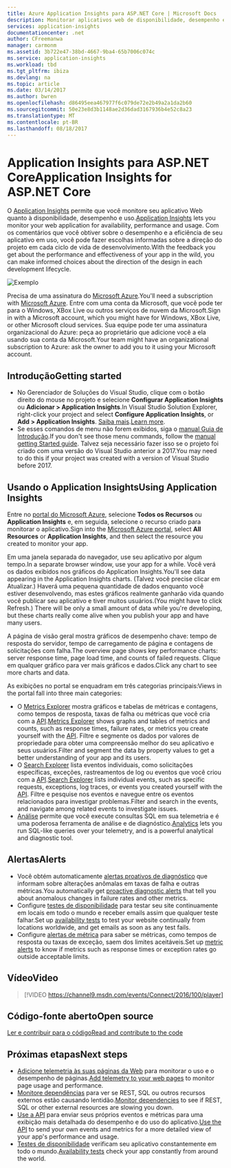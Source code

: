 ```yaml
---
title: Azure Application Insights para ASP.NET Core | Microsoft Docs
description: Monitorar aplicativos web de disponibilidade, desempenho e uso.
services: application-insights
documentationcenter: .net
author: CFreemanwa
manager: carmonm
ms.assetid: 3b722e47-38bd-4667-9ba4-65b7006c074c
ms.service: application-insights
ms.workload: tbd
ms.tgt_pltfrm: ibiza
ms.devlang: na
ms.topic: article
ms.date: 03/14/2017
ms.author: bwren
ms.openlocfilehash: d86495eea467977f6c079de72e2b49a2a1da2b60
ms.sourcegitcommit: 50e23e8d3b1148ae2d36dad3167936b4e52c8a23
ms.translationtype: MT
ms.contentlocale: pt-BR
ms.lasthandoff: 08/18/2017
---
```

# <a name="application-insights-for-aspnet-core"></a><span data-ttu-id="9bce7-103">Application Insights para ASP.NET Core</span><span class="sxs-lookup"><span data-stu-id="9bce7-103">Application Insights for ASP.NET Core</span></span>
<span data-ttu-id="9bce7-104">O [Application Insights](app-insights-overview.md) permite que você monitore seu aplicativo Web quanto à disponibilidade, desempenho e uso.</span><span class="sxs-lookup"><span data-stu-id="9bce7-104">[Application Insights](app-insights-overview.md) lets you monitor your web application for availability, performance and usage.</span></span> <span data-ttu-id="9bce7-105">Com os comentários que você obtiver sobre o desempenho e a eficiência de seu aplicativo em uso, você pode fazer escolhas informadas sobre a direção do projeto em cada ciclo de vida de desenvolvimento.</span><span class="sxs-lookup"><span data-stu-id="9bce7-105">With the feedback you get about the performance and effectiveness of your app in the wild, you can make informed choices about the direction of the design in each development lifecycle.</span></span>

![Exemplo](./media/app-insights-asp-net-core/sample.png)

<span data-ttu-id="9bce7-107">Precisa de uma assinatura do [Microsoft Azure](http://azure.com).</span><span class="sxs-lookup"><span data-stu-id="9bce7-107">You'll need a subscription with [Microsoft Azure](http://azure.com).</span></span> <span data-ttu-id="9bce7-108">Entre com uma conta da Microsoft, que você pode ter para o Windows, XBox Live ou outros serviços de nuvem da Microsoft.</span><span class="sxs-lookup"><span data-stu-id="9bce7-108">Sign in with a Microsoft account, which you might have for Windows, XBox Live, or other Microsoft cloud services.</span></span> <span data-ttu-id="9bce7-109">Sua equipe pode ter uma assinatura organizacional do Azure: peça ao proprietário que adicione você a ela usando sua conta da Microsoft.</span><span class="sxs-lookup"><span data-stu-id="9bce7-109">Your team might have an organizational subscription to Azure: ask the owner to add you to it using your Microsoft account.</span></span>

## <a name="getting-started"></a><span data-ttu-id="9bce7-110">Introdução</span><span class="sxs-lookup"><span data-stu-id="9bce7-110">Getting started</span></span>

* <span data-ttu-id="9bce7-111">No Gerenciador de Soluções do Visual Studio, clique com o botão direito do mouse no projeto e selecione **Configurar Application Insights** ou **Adicionar > Application Insights**.</span><span class="sxs-lookup"><span data-stu-id="9bce7-111">In Visual Studio Solution Explorer, right-click your project and select **Configure Application Insights**, or **Add > Application Insights**.</span></span> <span data-ttu-id="9bce7-112">[Saiba mais](app-insights-asp-net.md).</span><span class="sxs-lookup"><span data-stu-id="9bce7-112">[Learn more](app-insights-asp-net.md).</span></span>
* <span data-ttu-id="9bce7-113">Se esses comandos de menu não forem exibidos, siga o [manual Guia de Introdução](https://github.com/Microsoft/ApplicationInsights-aspnetcore/wiki/Getting-Started).</span><span class="sxs-lookup"><span data-stu-id="9bce7-113">If you don't see those menu commands, follow the [manual getting Started guide](https://github.com/Microsoft/ApplicationInsights-aspnetcore/wiki/Getting-Started).</span></span> <span data-ttu-id="9bce7-114">Talvez seja necessário fazer isso se o projeto foi criado com uma versão do Visual Studio anterior a 2017.</span><span class="sxs-lookup"><span data-stu-id="9bce7-114">You may need to do this if your project was created with a version of Visual Studio before 2017.</span></span>

## <a name="using-application-insights"></a><span data-ttu-id="9bce7-115">Usando o Application Insights</span><span class="sxs-lookup"><span data-stu-id="9bce7-115">Using Application Insights</span></span>
<span data-ttu-id="9bce7-116">Entre no [portal do Microsoft Azure](https://portal.azure.com), selecione **Todos os Recursos** ou **Application Insights** e, em seguida, selecione o recurso criado para monitorar o aplicativo.</span><span class="sxs-lookup"><span data-stu-id="9bce7-116">Sign into the [Microsoft Azure portal](https://portal.azure.com), select **All Resources** or **Application Insights**, and then select the resource you created to monitor your app.</span></span>

<span data-ttu-id="9bce7-117">Em uma janela separada do navegador, use seu aplicativo por algum tempo.</span><span class="sxs-lookup"><span data-stu-id="9bce7-117">In a separate browser window, use your app for a while.</span></span> <span data-ttu-id="9bce7-118">Você verá os dados exibidos nos gráficos do Application Insights.</span><span class="sxs-lookup"><span data-stu-id="9bce7-118">You'll see data appearing in the Application Insights charts.</span></span> <span data-ttu-id="9bce7-119">(Talvez você precise clicar em Atualizar.) Haverá uma pequena quantidade de dados enquanto você estiver desenvolvendo, mas estes gráficos realmente ganharão vida quando você publicar seu aplicativo e tiver muitos usuários.</span><span class="sxs-lookup"><span data-stu-id="9bce7-119">(You might have to click Refresh.) There will be only a small amount of data while you're developing, but these charts really come alive when you publish your app and have many users.</span></span> 

<span data-ttu-id="9bce7-120">A página de visão geral mostra gráficos de desempenho chave: tempo de resposta do servidor, tempo de carregamento de página e contagens de solicitações com falha.</span><span class="sxs-lookup"><span data-stu-id="9bce7-120">The overview page shows key performance charts: server response time,  page load time, and counts of failed requests.</span></span> <span data-ttu-id="9bce7-121">Clique em qualquer gráfico para ver mais gráficos e dados.</span><span class="sxs-lookup"><span data-stu-id="9bce7-121">Click any chart to see more charts and data.</span></span>

<span data-ttu-id="9bce7-122">As exibições no portal se enquadram em três categorias principais:</span><span class="sxs-lookup"><span data-stu-id="9bce7-122">Views in the portal fall into three main categories:</span></span>

* <span data-ttu-id="9bce7-123">O [Metrics Explorer](app-insights-metrics-explorer.md) mostra gráficos e tabelas de métricas e contagens, como tempos de resposta, taxas de falha ou métricas que você cria com a [API](app-insights-api-custom-events-metrics.md).</span><span class="sxs-lookup"><span data-stu-id="9bce7-123">[Metrics Explorer](app-insights-metrics-explorer.md) shows graphs and tables of metrics and counts, such as response times, failure rates, or metrics you create yourself with the [API](app-insights-api-custom-events-metrics.md).</span></span> <span data-ttu-id="9bce7-124">Filtre e segmente os dados por valores de propriedade para obter uma compreensão melhor do seu aplicativo e seus usuários.</span><span class="sxs-lookup"><span data-stu-id="9bce7-124">Filter and segment the data by property values to get a better understanding of your app and its users.</span></span>
* <span data-ttu-id="9bce7-125">O [Search Explorer](app-insights-diagnostic-search.md) lista eventos individuais, como solicitações específicas, exceções, rastreamentos de log ou eventos que você criou com a [API](app-insights-api-custom-events-metrics.md).</span><span class="sxs-lookup"><span data-stu-id="9bce7-125">[Search Explorer](app-insights-diagnostic-search.md) lists individual events, such as specific requests, exceptions, log traces, or events you created yourself with the [API](app-insights-api-custom-events-metrics.md).</span></span> <span data-ttu-id="9bce7-126">Filtre e pesquise nos eventos e navegue entre os eventos relacionados para investigar problemas.</span><span class="sxs-lookup"><span data-stu-id="9bce7-126">Filter and search in the events, and navigate among related events to investigate issues.</span></span>
* <span data-ttu-id="9bce7-127">[Análise](app-insights-analytics.md) permite que você execute consultas SQL em sua telemetria e é uma poderosa ferramenta de análise e de diagnóstico.</span><span class="sxs-lookup"><span data-stu-id="9bce7-127">[Analytics](app-insights-analytics.md) lets you run SQL-like queries over your telemetry, and is a powerful analytical and diagnostic tool.</span></span>

## <a name="alerts"></a><span data-ttu-id="9bce7-128">Alertas</span><span class="sxs-lookup"><span data-stu-id="9bce7-128">Alerts</span></span>
* <span data-ttu-id="9bce7-129">Você obtém automaticamente [alertas proativos de diagnóstico](app-insights-proactive-diagnostics.md) que informam sobre alterações anômalas em taxas de falha e outras métricas.</span><span class="sxs-lookup"><span data-stu-id="9bce7-129">You automatically get [proactive diagnostic alerts](app-insights-proactive-diagnostics.md) that tell you about anomalous changes in failure rates and other metrics.</span></span>
* <span data-ttu-id="9bce7-130">Configure [testes de disponibilidade](app-insights-monitor-web-app-availability.md) para testar seu site continuamente em locais em todo o mundo e receber emails assim que qualquer teste falhar.</span><span class="sxs-lookup"><span data-stu-id="9bce7-130">Set up [availability tests](app-insights-monitor-web-app-availability.md) to test your website continually from locations worldwide, and get emails as soon as any test fails.</span></span>
* <span data-ttu-id="9bce7-131">Configure [alertas de métrica](app-insights-monitor-web-app-availability.md) para saber se métricas, como tempos de resposta ou taxas de exceção, saem dos limites aceitáveis.</span><span class="sxs-lookup"><span data-stu-id="9bce7-131">Set up [metric alerts](app-insights-monitor-web-app-availability.md) to know if metrics such as response times or exception rates go outside acceptable limits.</span></span>

## <a name="video"></a><span data-ttu-id="9bce7-132">Vídeo</span><span class="sxs-lookup"><span data-stu-id="9bce7-132">Video</span></span>

> [!VIDEO https://channel9.msdn.com/events/Connect/2016/100/player] 

## <a name="open-source"></a><span data-ttu-id="9bce7-133">Código-fonte aberto</span><span class="sxs-lookup"><span data-stu-id="9bce7-133">Open source</span></span>
[<span data-ttu-id="9bce7-134">Ler e contribuir para o código</span><span class="sxs-lookup"><span data-stu-id="9bce7-134">Read and contribute to the code</span></span>](https://github.com/Microsoft/ApplicationInsights-aspnetcore#recent-updates)


## <a name="next-steps"></a><span data-ttu-id="9bce7-135">Próximas etapas</span><span class="sxs-lookup"><span data-stu-id="9bce7-135">Next steps</span></span>
* <span data-ttu-id="9bce7-136">[Adicione telemetria às suas páginas da Web](app-insights-javascript.md) para monitorar o uso e o desempenho de páginas.</span><span class="sxs-lookup"><span data-stu-id="9bce7-136">[Add telemetry to your web pages](app-insights-javascript.md) to monitor page usage and performance.</span></span>
* <span data-ttu-id="9bce7-137">[Monitore dependências](app-insights-asp-net-dependencies.md) para ver se REST, SQL ou outros recursos externos estão causando lentidão.</span><span class="sxs-lookup"><span data-stu-id="9bce7-137">[Monitor dependencies](app-insights-asp-net-dependencies.md) to see if REST, SQL or other external resources are slowing you down.</span></span>
* <span data-ttu-id="9bce7-138">[Use a API](app-insights-api-custom-events-metrics.md) para enviar seus próprios eventos e métricas para uma exibição mais detalhada do desempenho e do uso do aplicativo.</span><span class="sxs-lookup"><span data-stu-id="9bce7-138">[Use the API](app-insights-api-custom-events-metrics.md) to send your own events and metrics for a more detailed view of your app's performance and usage.</span></span>
* <span data-ttu-id="9bce7-139">[Testes de disponibilidade](app-insights-monitor-web-app-availability.md) verificam seu aplicativo constantemente em todo o mundo.</span><span class="sxs-lookup"><span data-stu-id="9bce7-139">[Availability tests](app-insights-monitor-web-app-availability.md) check your app constantly from around the world.</span></span> 

